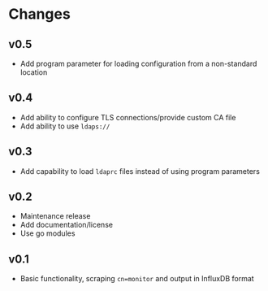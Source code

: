 Changes
=======

## v0.5

* Add program parameter for loading configuration from a non-standard location

## v0.4

* Add ability to configure TLS connections/provide custom CA file
* Add ability to use `ldaps://`

## v0.3

* Add capability to load `ldaprc` files instead of using program parameters

## v0.2

* Maintenance release
* Add documentation/license
* Use go modules

## v0.1

* Basic functionality, scraping `cn=monitor` and output in InfluxDB format

[@zivis]: https://github.com/zivis
